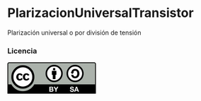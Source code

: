 # PlarizacionUniversalTransistor
Plarización universal o por división de tensión  
  
### Licencia
  
![CC BY SA](CC_BY-SA_3.0.jpg)
